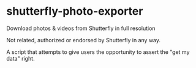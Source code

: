 # shutterfly-photo-exporter
Download photos & videos from Shutterfly in full resolution

Not related, authorized or endorsed by Shutterfly in any way.

A script that attempts to give users the opportunity to assert the "get my data" right.


